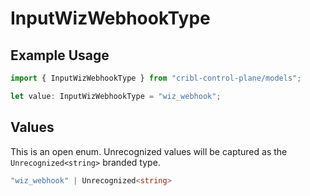 # InputWizWebhookType

## Example Usage

```typescript
import { InputWizWebhookType } from "cribl-control-plane/models";

let value: InputWizWebhookType = "wiz_webhook";
```

## Values

This is an open enum. Unrecognized values will be captured as the `Unrecognized<string>` branded type.

```typescript
"wiz_webhook" | Unrecognized<string>
```